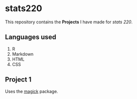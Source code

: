 # stats220

This repository contains the **Projects** I have made for *stats 220*.




## Languages used

1. R
2. Markdown
3. HTML
4. CSS

## Project 1
Uses the [magick](https://cran.r-project.org/web/packages/magick/vignettes/intro.html) package.
